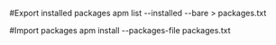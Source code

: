 #Export installed packages
apm list --installed --bare > packages.txt

#Import packages
apm install --packages-file packages.txt
